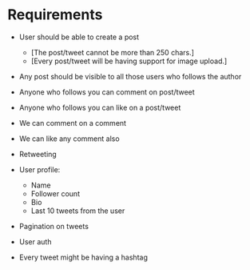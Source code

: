 # Requirements

- User should be able to create a post
    - [The post/tweet cannot be more than 250 chars.]
    - [Every post/tweet will be having support for image upload.]

- Any post should be visible to all those users who follows the author
- Anyone who follows you can comment on post/tweet 
- Anyone who follows you can like on a post/tweet
- We can comment on a comment
- We can like any comment also
- Retweeting 

- User profile:
    - Name
    - Follower count
    - Bio
    - Last 10 tweets from the user

- Pagination on tweets
- User auth

- Every tweet might be having a hashtag
